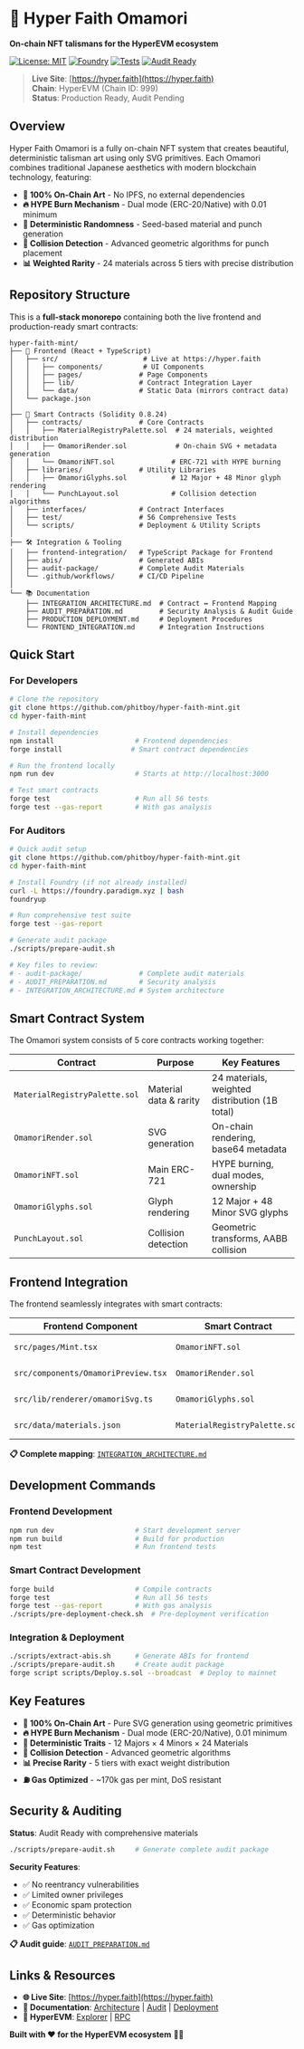# 🎌 Hyper Faith Omamori

**On-chain NFT talismans for the HyperEVM ecosystem**

[![License: MIT](https://img.shields.io/badge/License-MIT-yellow.svg)](https://opensource.org/licenses/MIT)
[![Foundry](https://img.shields.io/badge/Built%20with-Foundry-FFDB1C.svg)](https://getfoundry.sh/)
[![Tests](https://img.shields.io/badge/Tests-56%20Passing-brightgreen.svg)](#testing)
[![Audit Ready](https://img.shields.io/badge/Status-Audit%20Ready-blue.svg)](#security--auditing)

> **Live Site**: [https://hyper.faith](https://hyper.faith)  
> **Chain**: HyperEVM (Chain ID: 999)  
> **Status**: Production Ready, Audit Pending

## Overview

Hyper Faith Omamori is a fully on-chain NFT system that creates beautiful, deterministic talisman art using only SVG primitives. Each Omamori combines traditional Japanese aesthetics with modern blockchain technology, featuring:

- **🎨 100% On-Chain Art** - No IPFS, no external dependencies
- **🔥 HYPE Burn Mechanism** - Dual mode (ERC-20/Native) with 0.01 minimum
- **🎲 Deterministic Randomness** - Seed-based material and punch generation
- **🎯 Collision Detection** - Advanced geometric algorithms for punch placement
- **📊 Weighted Rarity** - 24 materials across 5 tiers with precise distribution

## Repository Structure

This is a **full-stack monorepo** containing both the live frontend and production-ready smart contracts:

```
hyper-faith-mint/
├── 🎨 Frontend (React + TypeScript)
│   ├── src/                     # Live at https://hyper.faith
│   │   ├── components/          # UI Components
│   │   ├── pages/              # Page Components  
│   │   ├── lib/                # Contract Integration Layer
│   │   └── data/               # Static Data (mirrors contract data)
│   └── package.json
│
├── 🔗 Smart Contracts (Solidity 0.8.24)
│   ├── contracts/              # Core Contracts
│   │   ├── MaterialRegistryPalette.sol  # 24 materials, weighted distribution
│   │   ├── OmamoriRender.sol            # On-chain SVG + metadata generation
│   │   └── OmamoriNFT.sol              # ERC-721 with HYPE burning
│   ├── libraries/              # Utility Libraries
│   │   ├── OmamoriGlyphs.sol           # 12 Major + 48 Minor glyph rendering
│   │   └── PunchLayout.sol             # Collision detection algorithms
│   ├── interfaces/             # Contract Interfaces
│   ├── test/                   # 56 Comprehensive Tests
│   └── scripts/                # Deployment & Utility Scripts
│
├── 🛠️ Integration & Tooling
│   ├── frontend-integration/   # TypeScript Package for Frontend
│   ├── abis/                   # Generated ABIs
│   ├── audit-package/          # Complete Audit Materials
│   └── .github/workflows/      # CI/CD Pipeline
│
└── 📚 Documentation
    ├── INTEGRATION_ARCHITECTURE.md  # Contract ↔ Frontend Mapping
    ├── AUDIT_PREPARATION.md         # Security Analysis & Audit Guide
    ├── PRODUCTION_DEPLOYMENT.md     # Deployment Procedures
    └── FRONTEND_INTEGRATION.md      # Integration Instructions
```

## Quick Start

### For Developers

```bash
# Clone the repository
git clone https://github.com/phitboy/hyper-faith-mint.git
cd hyper-faith-mint

# Install dependencies
npm install                    # Frontend dependencies
forge install                 # Smart contract dependencies

# Run the frontend locally
npm run dev                    # Starts at http://localhost:3000

# Test smart contracts
forge test                     # Run all 56 tests
forge test --gas-report        # With gas analysis
```

### For Auditors

```bash
# Quick audit setup
git clone https://github.com/phitboy/hyper-faith-mint.git
cd hyper-faith-mint

# Install Foundry (if not already installed)
curl -L https://foundry.paradigm.xyz | bash
foundryup

# Run comprehensive test suite
forge test --gas-report

# Generate audit package
./scripts/prepare-audit.sh

# Key files to review:
# - audit-package/              # Complete audit materials
# - AUDIT_PREPARATION.md        # Security analysis
# - INTEGRATION_ARCHITECTURE.md # System architecture
```

## Smart Contract System

The Omamori system consists of 5 core contracts working together:

| Contract | Purpose | Key Features |
|----------|---------|--------------|
| `MaterialRegistryPalette.sol` | Material data & rarity | 24 materials, weighted distribution (1B total) |
| `OmamoriRender.sol` | SVG generation | On-chain rendering, base64 metadata |
| `OmamoriNFT.sol` | Main ERC-721 | HYPE burning, dual modes, ownership |
| `OmamoriGlyphs.sol` | Glyph rendering | 12 Major + 48 Minor SVG glyphs |
| `PunchLayout.sol` | Collision detection | Geometric transforms, AABB collision |

## Frontend Integration

The frontend seamlessly integrates with smart contracts:

| Frontend Component | Smart Contract | Function |
|-------------------|----------------|----------|
| `src/pages/Mint.tsx` | `OmamoriNFT.sol` | Minting interface |
| `src/components/OmamoriPreview.tsx` | `OmamoriRender.sol` | Live SVG preview |
| `src/lib/renderer/omamoriSvg.ts` | `OmamoriGlyphs.sol` | TypeScript mirror |
| `src/data/materials.json` | `MaterialRegistryPalette.sol` | Material data |

**📋 Complete mapping**: [`INTEGRATION_ARCHITECTURE.md`](INTEGRATION_ARCHITECTURE.md)

## Development Commands

### Frontend Development
```bash
npm run dev                    # Start development server
npm run build                  # Build for production
npm test                       # Run frontend tests
```

### Smart Contract Development
```bash
forge build                    # Compile contracts
forge test                     # Run all 56 tests
forge test --gas-report        # With gas analysis
./scripts/pre-deployment-check.sh  # Pre-deployment verification
```

### Integration & Deployment
```bash
./scripts/extract-abis.sh      # Generate ABIs for frontend
./scripts/prepare-audit.sh     # Create audit package
forge script scripts/Deploy.s.sol --broadcast  # Deploy to mainnet
```

## Key Features

- **🎨 100% On-Chain Art** - Pure SVG generation using geometric primitives
- **🔥 HYPE Burn Mechanism** - Dual mode (ERC-20/Native), 0.01 minimum
- **🎲 Deterministic Traits** - 12 Majors × 4 Minors × 24 Materials
- **🎯 Collision Detection** - Advanced geometric algorithms
- **📊 Precise Rarity** - 5 tiers with exact weight distribution
- **⛽ Gas Optimized** - ~170k gas per mint, DoS resistant

## Security & Auditing

**Status**: Audit Ready with comprehensive materials

```bash
./scripts/prepare-audit.sh     # Generate complete audit package
```

**Security Features**:
- ✅ No reentrancy vulnerabilities
- ✅ Limited owner privileges  
- ✅ Economic spam protection
- ✅ Deterministic behavior
- ✅ Gas optimization

**📋 Audit guide**: [`AUDIT_PREPARATION.md`](AUDIT_PREPARATION.md)

## Links & Resources

- **🌐 Live Site**: [https://hyper.faith](https://hyper.faith)
- **📖 Documentation**: [Architecture](INTEGRATION_ARCHITECTURE.md) | [Audit](AUDIT_PREPARATION.md) | [Deployment](PRODUCTION_DEPLOYMENT.md)
- **🔗 HyperEVM**: [Explorer](https://explorer.hyperliquid.xyz) | [RPC](https://rpc.hyperliquid.xyz/evm)

**Built with ❤️ for the HyperEVM ecosystem** 🎌✨
